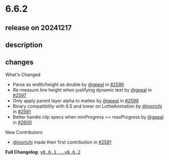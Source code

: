 # 6.6.2

## release on 20241217

## description

## changes

What's Changed

* Parse as width/height as double by <a class="user-mention notranslate" data-hovercard-type="user" data-hovercard-url="/users/gpeal/hovercard" data-octo-click="hovercard-link-click" data-octo-dimensions="link_type:self" href="https://github.com/gpeal">@gpeal</a> in <a class="issue-link js-issue-link" data-error-text="Failed to load title" data-id="2740216807" data-permission-text="Title is private" data-url="https://github.com/airbnb/lottie-android/issues/2596" data-hovercard-type="pull_request" data-hovercard-url="/airbnb/lottie-android/pull/2596/hovercard" href="https://github.com/airbnb/lottie-android/pull/2596">#2596</a>
* Re-measure line height when justifying dynamic text by <a class="user-mention notranslate" data-hovercard-type="user" data-hovercard-url="/users/gpeal/hovercard" data-octo-click="hovercard-link-click" data-octo-dimensions="link_type:self" href="https://github.com/gpeal">@gpeal</a> in <a class="issue-link js-issue-link" data-error-text="Failed to load title" data-id="2740229837" data-permission-text="Title is private" data-url="https://github.com/airbnb/lottie-android/issues/2597" data-hovercard-type="pull_request" data-hovercard-url="/airbnb/lottie-android/pull/2597/hovercard" href="https://github.com/airbnb/lottie-android/pull/2597">#2597</a>
* Only apply parent layer alpha to mattes by <a class="user-mention notranslate" data-hovercard-type="user" data-hovercard-url="/users/gpeal/hovercard" data-octo-click="hovercard-link-click" data-octo-dimensions="link_type:self" href="https://github.com/gpeal">@gpeal</a> in <a class="issue-link js-issue-link" data-error-text="Failed to load title" data-id="2740257714" data-permission-text="Title is private" data-url="https://github.com/airbnb/lottie-android/issues/2598" data-hovercard-type="pull_request" data-hovercard-url="/airbnb/lottie-android/pull/2598/hovercard" href="https://github.com/airbnb/lottie-android/pull/2598">#2598</a>
* Binary compatibility with 6.5 and lower on LottieAnimation by <a class="user-mention notranslate" data-hovercard-type="user" data-hovercard-url="/users/inorichi/hovercard" data-octo-click="hovercard-link-click" data-octo-dimensions="link_type:self" href="https://github.com/inorichi">@inorichi</a> in <a class="issue-link js-issue-link" data-error-text="Failed to load title" data-id="2726392876" data-permission-text="Title is private" data-url="https://github.com/airbnb/lottie-android/issues/2591" data-hovercard-type="pull_request" data-hovercard-url="/airbnb/lottie-android/pull/2591/hovercard" href="https://github.com/airbnb/lottie-android/pull/2591">#2591</a>
* Better handle clip specs when minProgress == maxProgress by <a class="user-mention notranslate" data-hovercard-type="user" data-hovercard-url="/users/gpeal/hovercard" data-octo-click="hovercard-link-click" data-octo-dimensions="link_type:self" href="https://github.com/gpeal">@gpeal</a> in <a class="issue-link js-issue-link" data-error-text="Failed to load title" data-id="2740878001" data-permission-text="Title is private" data-url="https://github.com/airbnb/lottie-android/issues/2600" data-hovercard-type="pull_request" data-hovercard-url="/airbnb/lottie-android/pull/2600/hovercard" href="https://github.com/airbnb/lottie-android/pull/2600">#2600</a>

New Contributors

* <a class="user-mention notranslate" data-hovercard-type="user" data-hovercard-url="/users/inorichi/hovercard" data-octo-click="hovercard-link-click" data-octo-dimensions="link_type:self" href="https://github.com/inorichi">@inorichi</a> made their first contribution in <a class="issue-link js-issue-link" data-error-text="Failed to load title" data-id="2726392876" data-permission-text="Title is private" data-url="https://github.com/airbnb/lottie-android/issues/2591" data-hovercard-type="pull_request" data-hovercard-url="/airbnb/lottie-android/pull/2591/hovercard" href="https://github.com/airbnb/lottie-android/pull/2591">#2591</a>

<strong>Full Changelog</strong>: <a class="commit-link" href="https://github.com/airbnb/lottie-android/compare/v6.6.1...v6.6.2"><tt>v6.6.1...v6.6.2</tt></a>

